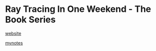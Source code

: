 # Ray Tracing In One Weekend - The Book Series

[website](https://raytracing.github.io)

[mynotes](https://xyu-1.gitbook.io/computer-science/graphics/ray-tracing-the-book-series)

